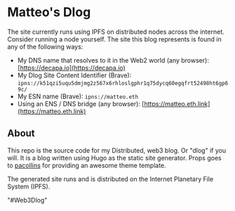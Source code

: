 # Matteo's Dlog
The site currently runs using IPFS on distributed nodes across the internet.  Consider running a node yourself.  The site this blog represents is found in any of the following ways:
* My DNS name that resolves to it in the Web2 world (any browser): [https://decapa.io](https://decapa.io)
* My Dlog Site Content Identifier (Brave): `ipns://k51qzi5uqu5dmjmg2z567x6rhloslgphr1q75dycq60egqfrt52498ht6gp69c/`
* My ESN name (Brave): `ipns://matteo.eth`
* Using an ENS / DNS bridge (any browser): [https://matteo.eth.link](https://matteo.eth.link)
## About
This repo is the source code for my Distributed, web3 blog.  Or "dlog" if you will. It is a blog written using Hugo as the static site generator.  Props goes to [pacollins](https://github.com/pacollins/hugo-future-imperfect-slim) for providing an awesome theme template.

The generated site runs and is distributed on the Internet Planetary File System (IPFS).

"#Web3Dlog"
